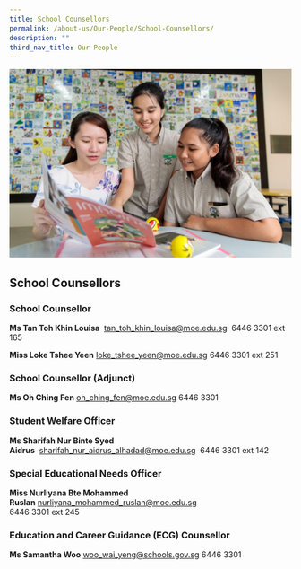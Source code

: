 ```yaml
---
title: School Counsellors
permalink: /about-us/Our-People/School-Counsellors/
description: ""
third_nav_title: Our People
---
```

![](/images/banner-for-school-counsellor-1024x683.jpg)

School Counsellors
------------------


### **School Counsellor**

<b>Ms Tan Toh Khin Louisa</b>  tan_toh_khin_louisa@moe.edu.sg  6446 3301 ext 165

<b>Miss Loke Tshee Yeen</b> loke_tshee_yeen@moe.edu.sg 6446 3301 ext 251


### **School Counsellor (Adjunct)**

<b>Ms Oh Ching Fen</b> oh_ching_fen@moe.edu.sg  6446 3301


### **Student Welfare Officer**

<b>Ms Sharifah Nur Binte Syed Aidrus</b>  sharifah_nur_aidrus_alhadad@moe.edu.sg  6446 3301 ext 142


### **Special Educational Needs Officer**

<b>Miss Nurliyana Bte Mohammed Ruslan</b> nurliyana_mohammed_ruslan@moe.edu.sg                                       
6446 3301 ext 245

### **Education and Career Guidance (ECG) Counsellor**

<b>Ms Samantha Woo</b> woo_wai_yeng@schools.gov.sg 6446 3301